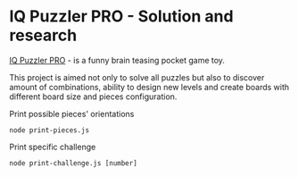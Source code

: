 
# IQ Puzzler PRO - Solution and research

[IQ Puzzler PRO](https://www.smartgames.eu/uk/one-player-games/iq-puzzler-pro) - is a funny brain teasing pocket game toy.

This project is aimed not only to solve all puzzles but also to discover amount of combinations, ability to design new levels and create boards with different board size and pieces configuration.

Print possible pieces' orientations

    node print-pieces.js

Print specific challenge

    node print-challenge.js [number]


